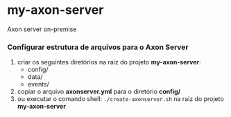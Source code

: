 # my-axon-server
Axon server on-premise

### Configurar estrutura de arquivos para o Axon Server
1. criar os seguintes diretórios na raiz do projeto **my-axon-server**:
   - config/
   - data/
   - events/
2. copiar o arquivo **axonserver.yml** para o diretório **config/**
3. ou executar o comando shell: `./create-axonserver.sh` na raiz do projeto **my-axon-server**